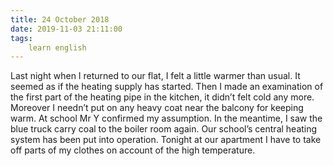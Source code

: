 ```yaml
---
title: 24 October 2018
date: 2019-11-03 21:11:00
tags:
    learn english
---
```


Last night when I returned to our flat, I felt a little warmer than usual. It seemed as if the heating supply has started. Then I made an examination of the first part of the heating pipe in the kitchen, it didn’t felt cold any more. Moreover I needn’t put on any heavy coat near the balcony for keeping warm. At school Mr Y confirmed my assumption. In the meantime, I saw the blue truck carry coal to the boiler room again. Our school’s central heating system has been put into operation. Tonight at our apartment I have to take off parts of my clothes on account of the high temperature. 